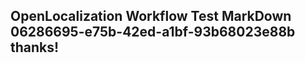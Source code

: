 <properties
ms.topic="hero-topic"
ms.test1="hero-topic"
ms.test2="test"/>

## OpenLocalization Workflow Test MarkDown 06286695-e75b-42ed-a1bf-93b68023e88b thanks!
